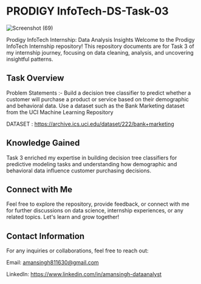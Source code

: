 # PRODIGY InfoTech-DS-Task-03
![Screenshot (69)](https://github.com/Aman811630/PRODIGY-DS-Task-01/assets/100797749/61082592-e6ed-4745-bd88-0e453276c495)

Prodigy InfoTech Internship: Data Analysis Insights
Welcome to the Prodigy InfoTech Internship repository! 
This repository documents are for Task 3 of my internship journey, focusing on data cleaning, analysis, and uncovering insightful patterns.

## Task Overview
Problem Statements :-
Build a decision tree classifier to predict whether a customer will purchase a product or service based on their demographic and behavioral data. Use a dataset such as the Bank Marketing dataset from the UCI Machine Learning Repository

DATASET : https://archive.ics.uci.edu/dataset/222/bank+marketing
## Knowledge Gained 
Task 3 enriched my expertise in building decision tree classifiers for predictive modeling tasks and understanding how demographic and behavioral data influence customer purchasing decisions.
## Connect with Me
Feel free to explore the repository, provide feedback, or connect with me for further discussions on data science, internship experiences, or any related topics. Let's learn and grow together!

## Contact Information
For any inquiries or collaborations, feel free to reach out:

Email: amansingh811630@gmail.com

LinkedIn: https://www.linkedin.com/in/amansingh-dataanalyst
